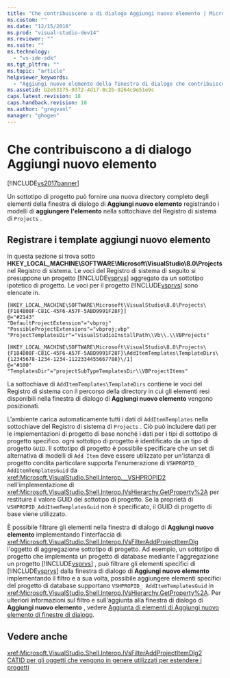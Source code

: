 ```yaml
---
title: "Che contribuiscono a di dialogo Aggiungi nuovo elemento | Microsoft Docs"
ms.custom: ""
ms.date: "12/15/2016"
ms.prod: "visual-studio-dev14"
ms.reviewer: ""
ms.suite: ""
ms.technology: 
  - "vs-ide-sdk"
ms.tgt_pltfrm: ""
ms.topic: "article"
helpviewer_keywords: 
  - "Aggiungi nuovo elemento della finestra di dialogo che contribuiscono a"
ms.assetid: b2e53175-9372-4d17-8c2b-9264c9e51e9c
caps.latest.revision: 18
caps.handback.revision: 18
ms.author: "gregvanl"
manager: "ghogen"
---
```

# Che contribuiscono a di dialogo Aggiungi nuovo elemento
[!INCLUDE[vs2017banner](../../code-quality/includes/vs2017banner.md)]

Un sottotipo di progetto può fornire una nuova directory completo degli elementi della finestra di dialogo di **Aggiungi nuovo elemento** registrando i modelli di **aggiungere l'elemento** nella sottochiave del Registro di sistema di `Projects` .  
  
## Registrare i template aggiungi nuovo elemento  
 In questa sezione si trova sotto **HKEY\_LOCAL\_MACHINE\\SOFTWARE\\Microsoft\\VisualStudio\\8.0\\Projects** nel Registro di sistema.  Le voci del Registro di sistema di seguito si presuppone un progetto [!INCLUDE[vsprvs](../../code-quality/includes/vsprvs_md.md)] aggregato da un sottotipo ipotetico di progetto.  Le voci per il progetto [!INCLUDE[vsprvs](../../code-quality/includes/vsprvs_md.md)] sono elencate in.  
  
```  
[HKEY_LOCAL_MACHINE\SOFTWARE\Microsoft\VisualStudio\8.0\Projects\{F184B08F-C81C-45F6-A57F-5ABD9991F28F}]  
@="#2143"  
"DefaultProjectExtension"="vbproj"  
"PossibleProjectExtensions"="vbproj;vbp"  
"ProjectTemplatesDir"="visualStudioInstallPath\\Vb\\.\\VBProjects"  
  
[HKEY_LOCAL_MACHINE\SOFTWARE\Microsoft\VisualStudio\8.0\Projects\{F184B08F-C81C-45F6-A57F-5ABD9991F28F}\AddItemTemplates\TemplateDirs\{12345678-1234-1234-1122334455667788}\/1]  
@="#100"  
"TemplatesDir"="projectSubTypeTemplatesDir\\VBProjectItems"  
```  
  
 La sottochiave di `AddItemTemplates\TemplateDirs` contiene le voci del Registro di sistema con il percorso della directory in cui gli elementi resi disponibili nella finestra di dialogo di **Aggiungi nuovo elemento** vengono posizionati.  
  
 L'ambiente carica automaticamente tutti i dati di `AddItemTemplates` nella sottochiave del Registro di sistema di `Projects` .  Ciò può includere dati per le implementazioni di progetto di base nonché i dati per i tipi di sottotipo di progetto specifico.  ogni sottotipo di progetto è identificato da un tipo di progetto `GUID`.  Il sottotipo di progetto è possibile specificare che un set di alternativa di modelli di `Add Item` deve essere utilizzato per un'istanza di progetto condita particolare supporta l'enumerazione di `VSHPROPID_ AddItemTemplatesGuid` da <xref:Microsoft.VisualStudio.Shell.Interop.__VSHPROPID2> nell'implementazione di <xref:Microsoft.VisualStudio.Shell.Interop.IVsHierarchy.GetProperty%2A> per restituire il valore GUID del sottotipo di progetto.  Se la proprietà di `VSHPROPID_AddItemTemplatesGuid` non è specificato, il GUID di progetto di base viene utilizzato.  
  
 È possibile filtrare gli elementi nella finestra di dialogo di **Aggiungi nuovo elemento** implementando l'interfaccia di <xref:Microsoft.VisualStudio.Shell.Interop.IVsFilterAddProjectItemDlg> l'oggetto di aggregazione sottotipo di progetto.  Ad esempio, un sottotipo di progetto che implementa un progetto di database mediante l'aggregazione un progetto [!INCLUDE[vsprvs](../../code-quality/includes/vsprvs_md.md)] , può filtrare gli elementi specifici di [!INCLUDE[vsprvs](../../code-quality/includes/vsprvs_md.md)] dalla finestra di dialogo di **Aggiungi nuovo elemento** implementando il filtro e a sua volta, possibile aggiungere elementi specifici del progetto di database supportano `VSHPROPID_ AddItemTemplatesGuid` in <xref:Microsoft.VisualStudio.Shell.Interop.IVsHierarchy.GetProperty%2A>.  Per ulteriori informazioni sul filtro e sull'aggiunta alla finestra di dialogo di **Aggiungi nuovo elemento** , vedere [Aggiunta di elementi di Aggiungi nuovo elemento di finestre di dialogo](../../extensibility/internals/adding-items-to-the-add-new-item-dialog-boxes.md).  
  
## Vedere anche  
 <xref:Microsoft.VisualStudio.Shell.Interop.IVsFilterAddProjectItemDlg2>   
 [CATID per gli oggetti che vengono in genere utilizzati per estendere i progetti](../../extensibility/internals/catids-for-objects-that-are-typically-used-to-extend-projects.md)